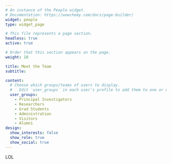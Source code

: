 ```yaml
---
# An instance of the People widget.
# Documentation: https://wowchemy.com/docs/page-builder/
widget: people
type: widget_page

# This file represents a page section.
headless: true
active: true

# Order that this section appears on the page.
weight: 10

title: Meet the Team
subtitle:

content:
  # Choose which groups/teams of users to display.
  #   Edit `user_groups` in each user's profile to add them to one or more of these groups.
  user_groups:
    - Principal Investigators
    - Researchers
    - Grad Students
    - Administration
    - Visitors
    - Alumni
design:
  show_interests: false
  show_role: true
  show_social: true
---
```


LOL
